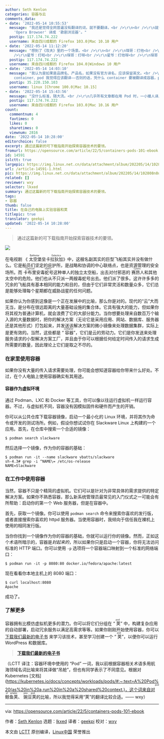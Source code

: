 ```yaml
---
author: Seth Kenlon
categories: 容器与云
comments_data:
- date: '2022-05-14 10:55:53'
  message: "我还是觉得全网普遍没有翻译的词，就不要翻译。<br />\r\n<br />\r\n就像把 'Google Chrome' 译成 '谷歌铬'，把
    'Opera Browser' 译成 '歌剧浏览器'。"
  postip: 117.174.74.222
  username: 来自四川成都的 Firefox 103.0|Mac 10.10 用户
- date: '2022-05-14 11:12:20'
  message: "想到了《攻夫》里的一个场景。<br />\r\n<br />\r\n琛哥：打他<br />\r\n星爷：打他呀<br />\r\n琛哥：打她妈的<br
    />\r\n星爷：打啦<br />\r\n琛哥：打呀<br />\r\n星爷：打他呀<br />\r\n琛哥：打她妈的<br />\r\n星爷：你到底想我打他本人还是打他妈啊？你搞得我好乱啊"
  postip: 117.174.74.222
  username: 来自四川成都的 Firefox 104.0|Windows 10 用户
- date: '2022-05-14 14:03:10'
  message: "我认为是如果是品牌名、产品名，如果没有官方译名，应该保留英文。<br />\r\n比如 Docker 、Kubernetes 我就不翻译，但是其内的术语，无论是
    container、pod 我觉得应该翻译——否则的话，凭什么 container 要被翻译成容器，pod 就不该被翻译？标准是什么？"
  postip: 35.220.150.103
  username: linux [Chrome 100.0|Mac 10.15]
- date: '2022-05-14 15:43:56'
  message: "没什么标准，随大流。<br />\r\n几乎所有文章都在用 Pod 时，一小撮人译成 '荚'，一小撮人译成 '吊舱'，并不能形成共识，只是徒增混乱。"
  postip: 117.174.74.222
  username: 来自四川成都的 Firefox 103.0|Mac 10.16 用户
count:
  commentnum: 4
  favtimes: 0
  likes: 0
  sharetimes: 0
  viewnum: 2816
date: '2022-05-14 10:28:00'
editorchoice: false
excerpt: 通过这篇新的可下载指南开始探索容器技术的要领。
fromurl: https://opensource.com/article/22/5/containers-pods-101-ebook
id: 14591
islctt: true
largepic: https://img.linux.net.cn/data/attachment/album/202205/14/102808n8u3pkff174431v7.jpg
url: /article-14591-1.html
pic: https://img.linux.net.cn/data/attachment/album/202205/14/102808n8u3pkff174431v7.jpg.thumb.jpg
related: []
reviewer: wxy
selector: lkxed
summary: 通过这篇新的可下载指南开始探索容器技术的要领。
tags:
- 容器
thumb: false
title: 在自己的电脑上实验容器和荚
titlepic: true
translator: geekpi
updated: '2022-05-14 10:28:00'
---
```



> 
> 通过这篇新的可下载指南开始探索容器技术的要领。
> 
> 
> 


![](/data/attachment/album/202205/14/102808n8u3pkff174431v7.jpg)


在电视剧 《<ruby> 太空堡垒卡拉狄加 <rt>  Battlestar Galactica </rt></ruby>》中，这艘名副其实的巨型飞船其实并没有做什么。它是船员们坚定的庇护所，是战略和协调的中心联络点，也是资源管理的安全场所。而 <ruby> 卡布里安毒蛇号 <rt>  Caprican Vipers </rt></ruby> 这种单人的独立太空船，出去对付邪恶的<ruby> 赛昂人 <rt>  Cylons </rt></ruby>和其他太空中的危险。他们也从不只派一两艘毒蛇号出去。他们派了很多。这许许多多的冗余的飞船具有基本相同的能力和目的，但由于它们非常灵活和数量众多，它们总是能够处理每个星期都在威胁战星的任何问题。


如果你认为你感到这像是一个正在发展中的比喻，那么你是对的。现代的“云”大而无当，是分布在很远距离的大量基础设施的集合体。它具有强大的能力，但如果你将其视为普通计算机，就会浪费了它的大部分能力。当你想要处理来自数百万个输入源的大量数据时，把你的解决方案（无论它是采用应用、网站、数据库、服务器还是其他形式）打包起来，并发送该解决方案的微小镜像来处理数据集群，实际上是更有效的。当然，这些都是 “<ruby> 容器 <rt>  container </rt></ruby>”，它们是云的劳动力。它们是你发送来处理服务请求的小型解决方案工厂，并且由于你可以根据任何给定时间传入的请求生成所需要的数量，因此理论上它们是取之不尽的。


### 在家里使用容器


如果你没有大量的传入请求需要处理，你可能会想知道容器给你带来什么好处。不过，在个人电脑上使用容器确实有其用途。


#### 容器作为虚拟环境


通过 Podman、LXC 和 Docker 等工具，你可以像以往运行虚拟机一样运行容器。不过，与虚拟机不同，容器没有因模拟固件和硬件而产生的开销。


你可以从公共仓库下载容器镜像，启动一个最小化的 Linux 环境，并将其作为命令或开发的测试场所。例如，假设你想试试你在 Slackware Linux 上构建的一个应用。首先，在仓库中搜索一个合适的镜像：



```
$ podman search slackware

```

然后选择一个镜像，作为你的容器的基础：



```
$ podman run -it --name slackware vbatts/slackware
sh-4.3# grep -i ^NAME\= /etc/os-release
NAME=Slackware

```

### 在工作中使用容器


当然，容器不只是个精简的虚拟机。它们可以是针对为非常具体的需求提供的特定解决方案。如果你不熟悉容器，那么新系统管理员最常见的入门仪式之一可能会有所帮助：启动你的第一个 Web 服务器，但是在容器中。


首先，获取一个镜像。你可以使用 `podman search` 命令来搜索你喜欢的发行版，或者直接搜索你喜欢的 httpd 服务器。当使用容器时，我倾向于信任我在裸机上使用的相同发行版。


当你你找到一个镜像作为你的容器的基础，你就可以运行你的镜像。然而，正如这个术语所暗示的，容器是*封起来的*，所以如果你只是启动一个容器，你将无法访问标准的 HTTP 端口。你可以使用 `-p` 选项将一个容器端口映射到一个标准的网络端口：



```
$ podman run -it -p 8080:80 docker.io/fedora/apache:latest

```

现在看看你本地主机上的 8080 端口：



```
$ curl localhost:8080
Apache

```

成功了。


### 了解更多


容器拥有比模仿虚拟机更多的潜力。你可以将它们分组在 “<ruby> 荚 <rt>  pod </rt></ruby>” 中，构建复杂应用的自动部署，启动冗余服务以满足高需求等等。如果你刚刚开始使用容器，你可以 [下载我们最新的电子书](https://opensource.com/downloads/containers-pods-101-ebook) 来学习该技术，甚至学习创建一个 “<ruby> 荚 <rt>  pod </rt></ruby>”，以便你可以运行 WordPress 和数据库。



> 
> **[下载我们最新的电子书](https://opensource.com/downloads/containers-pods-101-ebook)**
> 
> 
> 


（LCTT 译注：容器环境中使用的 “Pod” 一词，我以前根据容器相关术语多用航海领域名词比喻来将其译做“吊舱”，但也有同学表示了不同意见。根据对 Kubernetes [文档](https://kubernetes.io/docs/concepts/workloads/pods/#:~:text=A%20Pod%20(as%20in%20a,run%20in%20a%20shared%20context.)，这个词来自对<ruby> 鲸鱼荚 <rt>  pod of whales </rt></ruby>、<ruby> 豌豆荚 <rt>  pea pod </rt></ruby>的比喻，所以我觉得采用“荚”的翻译比较合适。—— wxy）




---


via: <https://opensource.com/article/22/5/containers-pods-101-ebook>


作者：[Seth Kenlon](https://opensource.com/users/seth) 选题：[lkxed](https://github.com/lkxed) 译者：[geekpi](https://github.com/geekpi) 校对：[wxy](https://github.com/wxy)


本文由 [LCTT](https://github.com/LCTT/TranslateProject) 原创编译，[Linux中国](https://linux.cn/) 荣誉推出